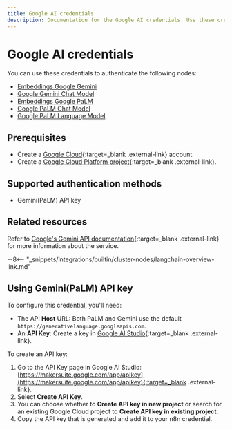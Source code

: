 ```yaml
---
title: Google AI credentials
description: Documentation for the Google AI credentials. Use these credentials to authenticate Google AI nodes in n8n, a workflow automation platform.
---
```


# Google AI credentials

You can use these credentials to authenticate the following nodes:

* [Embeddings Google Gemini](/integrations/builtin/cluster-nodes/sub-nodes/n8n-nodes-langchain.embeddingsgooglegemini/)
* [Google Gemini Chat Model](/integrations/builtin/cluster-nodes/sub-nodes/n8n-nodes-langchain.lmchatgooglegemini/)
* [Embeddings Google PaLM](/integrations/builtin/cluster-nodes/sub-nodes/n8n-nodes-langchain.embeddingsgooglepalm/)
* [Google PaLM Chat Model](/integrations/builtin/cluster-nodes/sub-nodes/n8n-nodes-langchain.lmchatgooglepalm/)
* [Google PaLM Language Model](/integrations/builtin/cluster-nodes/sub-nodes/n8n-nodes-langchain.lmgooglepalm/)

## Prerequisites

* Create a [Google Cloud](https://cloud.google.com/){:target=_blank .external-link} account.
* Create a [Google Cloud Platform project](https://developers.google.com/workspace/marketplace/create-gcp-project){:target=_blank .external-link}.

## Supported authentication methods

- Gemini(PaLM) API key

## Related resources

Refer to [Google's Gemini API documentation](https://ai.google.dev/gemini-api/docs){:target=_blank .external-link} for more information about the service.

--8<-- "_snippets/integrations/builtin/cluster-nodes/langchain-overview-link.md"

## Using Gemini(PaLM) API key

To configure this credential, you'll need:

- The API **Host** URL: Both PaLM and Gemini use the default `https://generativelanguage.googleapis.com`.
- An **API Key**: Create a key in [Google AI Studio](https://makersuite.google.com/app/apikey){:target=_blank .external-link}.

To create an API key:

1. Go to the API Key page in Google AI Studio: [https://makersuite.google.com/app/apikey](https://makersuite.google.com/app/apikey){:target=_blank .external-link}.
2. Select **Create API Key**.
3. You can choose whether to **Create API key in new project** or search for an existing Google Cloud project to **Create API key in existing project**.
4. Copy the API key that is generated and add it to your n8n credential.
